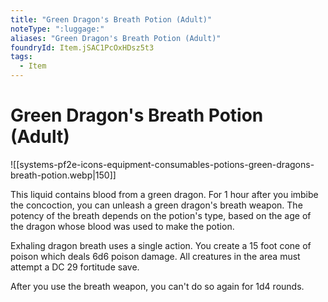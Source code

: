```yaml
---
title: "Green Dragon's Breath Potion (Adult)"
noteType: ":luggage:"
aliases: "Green Dragon's Breath Potion (Adult)"
foundryId: Item.jSAC1PcOxHDsz5t3
tags:
  - Item
---
```


# Green Dragon's Breath Potion (Adult)
![[systems-pf2e-icons-equipment-consumables-potions-green-dragons-breath-potion.webp|150]]

This liquid contains blood from a green dragon. For 1 hour after you imbibe the concoction, you can unleash a green dragon's breath weapon. The potency of the breath depends on the potion's type, based on the age of the dragon whose blood was used to make the potion.

Exhaling dragon breath uses a single action. You create a 15 foot cone of poison which deals 6d6 poison damage. All creatures in the area must attempt a DC 29 fortitude save.

After you use the breath weapon, you can't do so again for 1d4 rounds.
